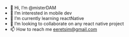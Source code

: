 - 👋 Hi, I’m @misterDAM
- 👀 I’m interested in mobile dev
- 🌱 I’m currently learning reactNative
- 💞️ I’m looking to collaborate on any react native project
- 📫 How to reach me   eeretsim@gmail.com

<!---
misterDAM/misterDAM is a ✨ special ✨ repository because its `README.md` (this file) appears on your GitHub profile.
You can click the Preview link to take a look at your changes.
--->
